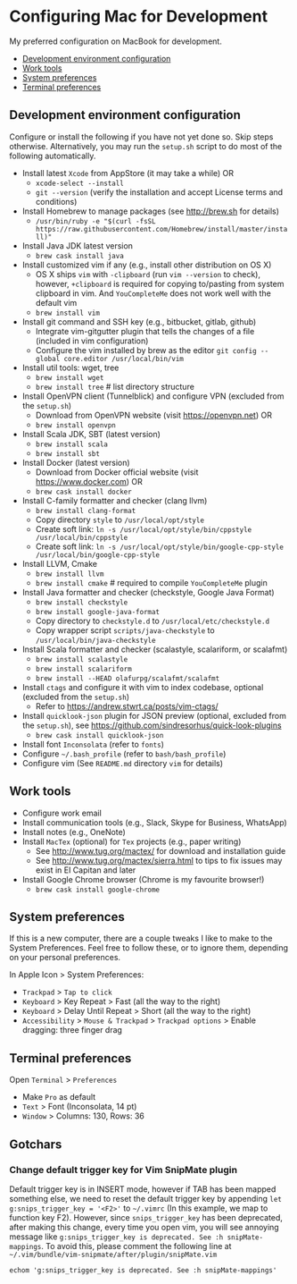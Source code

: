 # Configuring Mac for Development

My preferred configuration on MacBook for development.

+ [Development environment configuration](#dev-env-config)
+ [Work tools](#work-tools)
+ [System preferences](#system-preferences)
+ [Terminal preferences](#terminal-preferences)

## Development environment configuration

Configure or install the following if you have not yet done so. Skip steps otherwise. Alternatively,
you may run the `setup.sh` script to do most of the following automatically.

+ Install latest `Xcode` from AppStore (it may take a while) OR
    - `xcode-select --install`
    - `git --version` (verify the installation and accept License terms and conditions)
+ Install Homebrew to manage packages (see http://brew.sh for details)
    - `/usr/bin/ruby -e "$(curl -fsSL
      https://raw.githubusercontent.com/Homebrew/install/master/install)"`
+ Install Java JDK latest version
    - `brew cask install java`
+ Install customized vim if any (e.g., install other distribution on OS X)
    - OS X ships `vim` with `-clipboard` (run `vim --version` to check), however,
      `+clipboard` is required for copying to/pasting from system clipboard in vim. And
      `YouCompleteMe` does not work well with the default vim
    - `brew install vim`
+ Install git command and SSH key (e.g., bitbucket, gitlab, github)
    - Integrate vim-gitgutter plugin that tells the changes of a file (included in vim configuration)
    - Configure the vim installed by brew as the editor `git config --global core.editor
      /usr/local/bin/vim`
+ Install util tools: wget, tree
    - `brew install wget`
    - `brew install tree` # list directory structure
+ Install OpenVPN client (Tunnelblick) and configure VPN (excluded from the `setup.sh`)
    - Download from OpenVPN website (visit https://openvpn.net) OR
    - `brew install openvpn`
+ Install Scala JDK, SBT (latest version)
    - `brew install scala`
    - `brew install sbt`
+ Install Docker (latest version)
    - Download from Docker official website (visit https://www.docker.com) OR
    - `brew cask install docker`
+ Install C-family formatter and checker (clang llvm)
    - `brew install clang-format`
    - Copy directory `style` to `/usr/local/opt/style`
    - Create soft link: `ln -s /usr/local/opt/style/bin/cppstyle /usr/local/bin/cppstyle`
    - Create soft link: `ln -s /usr/local/opt/style/bin/google-cpp-style
      /usr/local/bin/google-cpp-style`
+ Install LLVM, Cmake
    - `brew install llvm`
    - `brew install cmake` # required to compile `YouCompleteMe` plugin
+ Install Java formatter and checker (checkstyle, Google Java Format)
    - `brew install checkstyle`
    - `brew install google-java-format`
    - Copy directory to `checkstyle.d` to `/usr/local/etc/checkstyle.d`
    - Copy wrapper script `scripts/java-checkstyle` to `/usr/local/bin/java-checkstyle`
+ Install Scala formatter and checker (scalastyle, scalariform, or scalafmt)
    - `brew install scalastyle`
    - `brew install scalariform`
    - `brew install --HEAD olafurpg/scalafmt/scalafmt`
+ Install `ctags` and configure it with vim to index codebase, optional (excluded from the `setup.sh`)
    - Refer to https://andrew.stwrt.ca/posts/vim-ctags/
+ Install `quicklook-json` plugin for JSON preview (optional, excluded from the `setup.sh`), see
  https://github.com/sindresorhus/quick-look-plugins
    - `brew cask install quicklook-json`
+ Install font `Inconsolata` (refer to `fonts`)
+ Configure `~/.bash_profile` (refer to `bash/bash_profile`)
+ Configure vim (See `README.md` directory `vim` for details)

## Work tools

+ Configure work email
+ Install communication tools (e.g., Slack, Skype for Business, WhatsApp)
+ Install notes (e.g., OneNote)
+ Install `MacTex` (optional) for `Tex` projects (e.g., paper writing)
    - See http://www.tug.org/mactex/ for download and installation guide
    - See http://www.tug.org/mactex/sierra.html to tips to fix issues may exist in EI Capitan and
    later
+ Install Google Chrome browser (Chrome is my favourite browser!)
    - `brew cask install google-chrome`

## System preferences
If this is a new computer, there are a couple tweaks I like to make to the System Preferences.
Feel free to follow these, or to ignore them, depending on your personal preferences.

In Apple Icon > System Preferences:

+ `Trackpad` > `Tap to click`
+ `Keyboard` > Key Repeat > Fast (all the way to the right)
+ `Keyboard` > Delay Until Repeat > Short (all the way to the right)
+ `Accessibility` > `Mouse & Trackpad` > `Trackpad options` > Enable dragging: three finger drag

## Terminal preferences

Open `Terminal` > `Preferences`

+ Make `Pro` as default
+ `Text` > Font (Inconsolata, 14 pt)
+ `Window` > Columns: 130, Rows: 36

## Gotchars

### Change default trigger key for Vim SnipMate plugin

Default trigger key is <TAB> in INSERT mode, however if TAB has been mapped something
else, we need to reset the default trigger key by appending `let g:snips_trigger_key = '<F2>'` to
`~/.vimrc` (In this example, we map to function key F2). However, since `snips_trigger_key` has been
deprecated, after making this change, every time you open vim, you will see annoying message like
`g:snips_trigger_key is deprecated. See :h snipMate-mappings`. To avoid this, please comment the
following line at `~/.vim/bundle/vim-snipmate/after/plugin/snipMate.vim`

```
echom 'g:snips_trigger_key is deprecated. See :h snipMate-mappings'
```

